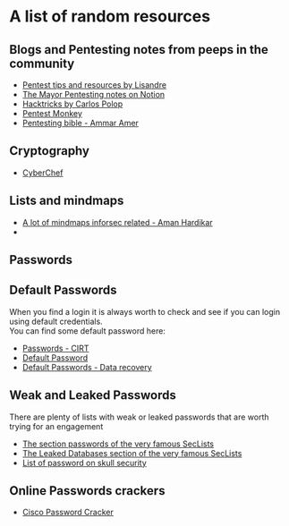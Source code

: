 # A list of random resources

## Blogs and Pentesting notes from peeps in the community

- [Pentest tips and resources by Lisandre](https://lisandre.com/)
- [The Mayor Pentesting notes on Notion](https://themayor.notion.site/themayor/Pentesting-Notes-9c46a29fdead4d1880c70bfafa8d453a)
- [Hacktricks by Carlos Polop](https://book.hacktricks.xyz/)
- [Pentest Monkey](https://pentestmonkey.net/category/blog)
- [Pentesting bible - Ammar Amer](https://github.com/blaCCkHatHacEEkr/PENTESTING-BIBLE)

## Cryptography

- [CyberChef](https://gchq.github.io/CyberChef/)

## Lists and mindmaps

- [A lot of mindmaps inforsec related - Aman Hardikar](https://www.amanhardikar.com/mindmaps.html)
- 

<!-- -TODO: add list of peeps to follow, and add the full list of resources and link to notion guide -->

## Passwords

## Default Passwords

When you find a login it is always worth to check and see if you can login using default credentials.  
You can find some default password here:
- [Passwords - CIRT](https://cirt.net/passwords)
- [Default Password](https://default-password.info/)
- [Default Passwords - Data recovery](https://datarecovery.com/rd/default-passwords/)

## Weak and Leaked Passwords

There are plenty of lists with weak or leaked passwords that are worth trying for an engagement

- [The section passwords of the very famous SecLists](https://github.com/danielmiessler/SecLists/tree/master/Passwords)
- [The Leaked Databases section of the very famous SecLists](https://github.com/danielmiessler/SecLists/tree/master/Passwords/Leaked-Databases)
- [List of password on skull security](https://wiki.skullsecurity.org/index.php?title%3DPasswords&sa=D&source=editors&ust=1643985817318602&usg=AOvVaw1ybsnRhjoTFCnUxZoMELlO)
 
## Online Passwords crackers

- [Cisco Password Cracker](https://www.ifm.net.nz/cookbooks/passwordcracker.html)
